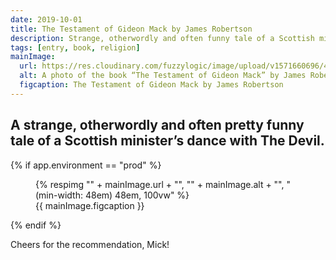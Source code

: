 ```yaml
---
date: 2019-10-01
title: The Testament of Gideon Mack by James Robertson
description: Strange, otherwordly and often funny tale of a Scottish minister’s dance with The Devil
tags: [entry, book, religion]
mainImage:
  url: https://res.cloudinary.com/fuzzylogic/image/upload/v1571660696/448E94E3-916B-4620-B4BE-465B6D29946B_cajijd.jpg
  alt: A photo of the book “The Testament of Gideon Mack” by James Robertson
  figcaption: The Testament of Gideon Mack by James Robertson
---
```

A strange, otherwordly and often pretty funny tale of a Scottish minister’s dance with The Devil.
---

{% if app.environment == "prod" %}
<figure>
  {% respimg "" + mainImage.url + "", "" + mainImage.alt + "", "(min-width: 48em) 48em, 100vw" %}
  <figcaption>{{ mainImage.figcaption }}</figcaption>
</figure>
{% endif %}

Cheers for the recommendation, Mick!
